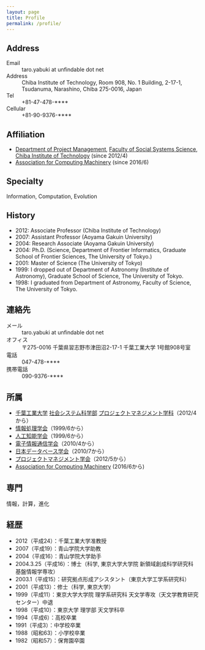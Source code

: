 ```yaml
---
layout: page
title: Profile
permalink: /profile/
---
```

<h2>Address</h2>

<dl>
  <dt>Email</dt><dd>taro.yabuki at unfindable dot net</dd>
  <dt>Address</dt><dd>Chiba Institute of Technology, Room 908, No. 1 Building, 2-17-1, Tsudanuma, Narashino, Chiba 275-0016, Japan</dd>
  <dt>Tel</dt><dd>+81-47-478-****</dd>
  <dt>Cellular</dt><dd>+81-90-9376-****</dd>
</dl>

<h2>Affiliation</h2>

<ul>
  <li><a href="https://www.it-chiba.ac.jp/english/undergraduate/social/project/">Department of Project Management</a>, <a href="https://www.it-chiba.ac.jp/english/undergraduate/social/">Faculty of Social Systems Science</a>, <a href="https://www.it-chiba.ac.jp/english/">Chiba Institute of Technology</a> (since 2012/4)</li>
  <li><a href="https://www.acm.org/">Association for Computing Machinery</a> (since 2016/6)</li>
</ul>

<h2>Specialty</h2>

Information, Computation, Evolution

<h2>History</h2>

<ul>
  <li>2012: Associate Professor (Chiba Institute of Technology)</li>
  <li>2007: Assistant Professor (Aoyama Gakuin University)</li>
  <li>2004: Research Associate (Aoyama Gakuin University)</li>
  <li>2004: Ph.D. (Science, Department of Frontier Informatics, Graduate School of Frontier Sciences, The University of Tokyo.)</li>
  <li>2001: Master of Science (The University of Tokyo)</li>
  <li>1999: I dropped out of Department of Astronomy (Institute of Astronomy), Graduate School of Science, The University of Tokyo.</li>
  <li>1998: I graduated from Department of Astronomy, Faculty of Science, The University of Tokyo.</li>
</ul>

<h2>連絡先</h2>

<dl>
  <dt>メール</dt><dd>taro.yabuki at unfindable dot net</dd>
  <dt>オフィス</dt><dd>〒275-0016 千葉県習志野市津田沼2-17-1 千葉工業大学 1号館908号室</dd>
  <dt>電話</dt><dd>047-478-****</dd>
  <dt>携帯電話</dt><dd>090-9376-****</dd>
</dl>

<h2>所属</h2>

<ul>
  <li><a href="https://www.it-chiba.ac.jp">千葉工業大学</a> <a href="https://www.it-chiba.ac.jp/faculty/social/">社会システム科学部</a> <a href="https://www.it-chiba.ac.jp/faculty/social/pm/">プロジェクトマネジメント学科</a>（2012/4から）</li>
  <li><a href="https://www.ipsj.or.jp">情報処理学会</a>（1999/6から）</li>
  <li><a href="https://www.ai-gakkai.or.jp">人工知能学会</a>（1999/6から）</li>
  <li><a href="https://www.ieice.org">電子情報通信学会</a>（2010/4から）</li>
  <li><a href="https://dbsj.org/">日本データベース学会</a>（2010/7から）</li>
  <li><a href="https://spm-hq.jp">プロジェクトマネジメント学会</a>（2012/5から）</li>
  <li><a href="https://www.acm.org/">Association for Computing Machinery</a> (2016/6から)</li>
</ul>

<h2>専門</h2>

情報，計算，進化

<h2>経歴</h2>

<ul>
  <li>2012（平成24）：千葉工業大学准教授</li>
  <li>2007（平成19）：青山学院大学助教</li>
  <li>2004（平成16）：青山学院大学助手</li>
  <li>2004.3.25（平成16）：博士（科学, 東京大学大学院 新領域創成科学研究科 基盤情報学専攻）</li>
  <li>2003.1（平成15）：研究拠点形成アシスタント（東京大学工学系研究科）</li>
  <li>2001（平成13）：修士（科学, 東京大学）</li>
  <li>1999（平成11）：東京大学大学院 理学系研究科 天文学専攻（天文学教育研究センター）中退</li>
  <li>1998（平成10）：東京大学 理学部 天文学科卒</li>
  <li>1994（平成6）：高校卒業</li>
  <li>1991（平成3）：中学校卒業</li>
  <li>1988（昭和63）：小学校卒業</li>
  <li>1982（昭和57）：保育園卒園</li>
</ul>